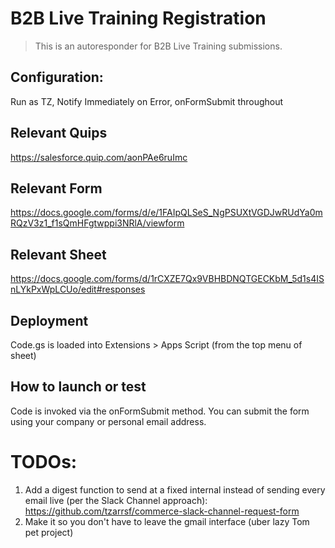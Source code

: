 # B2B Live Training Registration

> This is an autoresponder for B2B Live Training submissions.

## Configuration:
Run as TZ, Notify Immediately on Error, onFormSubmit throughout

## Relevant Quips

https://salesforce.quip.com/aonPAe6ruImc

## Relevant Form

https://docs.google.com/forms/d/e/1FAIpQLSeS_NgPSUXtVGDJwRUdYa0mRQzV3z1_f1sQmHFgtwppi3NRlA/viewform

## Relevant Sheet

https://docs.google.com/forms/d/1rCXZE7Qx9VBHBDNQTGECKbM_5d1s4ISnLYkPxWpLCUo/edit#responses

## Deployment

Code.gs is loaded into Extensions > Apps Script (from the top menu of sheet)

## How to launch or test

Code is invoked via the onFormSubmit method. You can submit the form using your company or personal email address.

# TODOs:

1. Add a digest function to send at a fixed internal instead of sending every email live (per the Slack Channel approach): https://github.com/tzarrsf/commerce-slack-channel-request-form
2. Make it so you don't have to leave the gmail interface (uber lazy Tom pet project)
